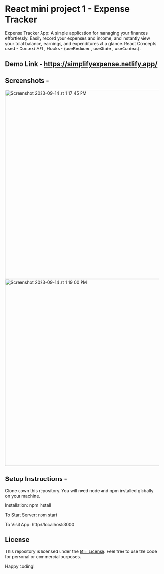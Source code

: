 # React mini project 1 - Expense Tracker
Expense Tracker App: A simple application for managing your finances effortlessly. Easily record your expenses and income, and instantly view your total balance, earnings, and expenditures at a glance. React Concepts used - Context API , Hooks - (useReducer , useState , useContext).

## Demo Link - https://simplifyexpense.netlify.app/

## Screenshots - 

<img width="618" alt="Screenshot 2023-09-14 at 1 17 45 PM" src="https://github.com/praduman20/Expense-Tracker-React-mini-project-1/assets/87388316/65522584-10bf-42f9-ae00-0e510aec94ee">
<img width="611" alt="Screenshot 2023-09-14 at 1 19 00 PM" src="https://github.com/praduman20/Expense-Tracker-React-mini-project-1/assets/87388316/66d7a162-ddcc-4948-928e-d252b3151944">


## Setup Instructions -

Clone down this repository. You will need node and npm installed globally on your machine.

Installation: npm install

To Start Server: npm start

To Visit App: http://localhost:3000

## License

This repository is licensed under the [MIT License](https://opensource.org/license/mit/). Feel free to use the code for personal or commercial purposes.

Happy coding!
